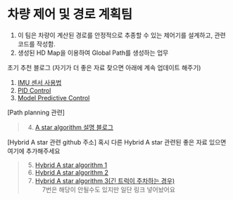 # 차량 제어 및 경로 계획팀

1. 이 팀은 차량이 계산된 경로를 안정적으로 추종할 수 있는 제어기를 설계하고, 관련 코드를 작성함.
2. 생성된 HD Map을 이용하여 Global Path를 생성하는 업무

초기 추천 블로그 (자기가 더 좋은 자료 찾으면 아래에 계속 업데이트 해주기)
  1. [IMU 센서 사용법](http://daddynkidsmakers.blogspot.com/2015/07/imu.html)
  2. [PID Control](http://daddynkidsmakers.blogspot.com/2015/09/pid.html)
  3. [Model Predictive Control](https://hyonlim.tistory.com/m/2)
  
[Path planning 관련]    

>4. [A star algorithm 설명 블로그](http://www.gisdeveloper.co.kr/?p=3897)  
  
[Hybrid A star 관련 github 주소] 혹시 다른 Hybrid A star 관련된 좋은 자료 있으면 여기에 추가해주세요    

>5. [Hybrid A star algorithm 1](https://github.com/karlkurzer/path_planner)  
>6. [Hybrid A star algorithm 2](https://github.com/tejus-gupta/hybrid-astar-planner)  
>7. [Hybrid A star algorithm 3(긴 트럭이 주차하는 경우)](https://github.com/AtsushiSakai/HybridAStarTrailer)   
&nbsp;&nbsp;&nbsp;&nbsp;7번은 해당이 안될수도 있지만 일단 링크 넣어놨어요
